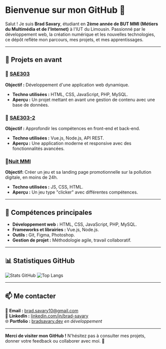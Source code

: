 # Bienvenue sur mon GitHub 👋

Salut ! Je suis **Brad Savary**, étudiant en **2ème année de BUT MMI (Métiers du Multimédia et de l'Internet)** à l'IUT du Limousin. Passionné par le développement web, la création numérique et les nouvelles technologies, ce dépôt reflète mon parcours, mes projets, et mes apprentissages.

---

## 🌟 Projets en avant

### 🚀 [SAE303](https://github.com/BradSavary/SAE303)
**Objectif :** Développement d'une application web dynamique.  
- **Techno utilisées :** HTML, CSS, JavaScript, PHP, MySQL.
- **Aperçu :** Un projet mettant en avant une gestion de contenu avec une base de données.

### 🌌 [SAE303-2](https://github.com/BradSavary/SAE303-2)
**Objectif :** Approfondir les compétences en front-end et back-end.  
- **Techno utilisées :** Vue.js, Node.js, API REST.
- **Aperçu :** Une application moderne et responsive avec des fonctionnalités avancées.

### 🌃[Nuit MMI](https://github.com/BradSavary/Nuit-MMI)
**Objectif:** Créer un jeu et sa landing page promotionnelle sur la pollution digitale, en moins de 24h.
- **Techno utilisées :** JS, CSS, HTML.
- **Aperçu :** Un jeu type "clicker" avec différentes compétences.
  
---

## 🎯 Compétences principales
- **Développement web :** HTML, CSS, JavaScript, PHP, MySQL.
- **Frameworks et librairies :** Vue.js, Node.js.
- **Outils :** Git, Figma, Photoshop.
- **Gestion de projet :** Méthodologie agile, travail collaboratif.

---

## 📊 Statistiques GitHub

![Stats GitHub](https://github-readme-stats.vercel.app/api?username=BradSavary&show_icons=true&theme=radical) ![Top Langs](https://github-readme-stats.vercel.app/api/top-langs/?username=bradsavary&layout=compact&theme=radical)

---

## 📫 Me contacter
📧 **Email :** [brad.savary10@gmail.com](mailto:brad.savary10@gmail.com)  
💼 **LinkedIn :** [linkedin.com/in/brad-savary](https://www.linkedin.com/in/brad-savary-07322b294/)  
🌐 **Portfolio :** [bradsavary.dev](https://bradsavary.dev) *en développement*

---

**Merci de visiter mon GitHub !** N'hésitez pas à consulter mes projets, donner votre feedback ou collaborer avec moi. 🚀
